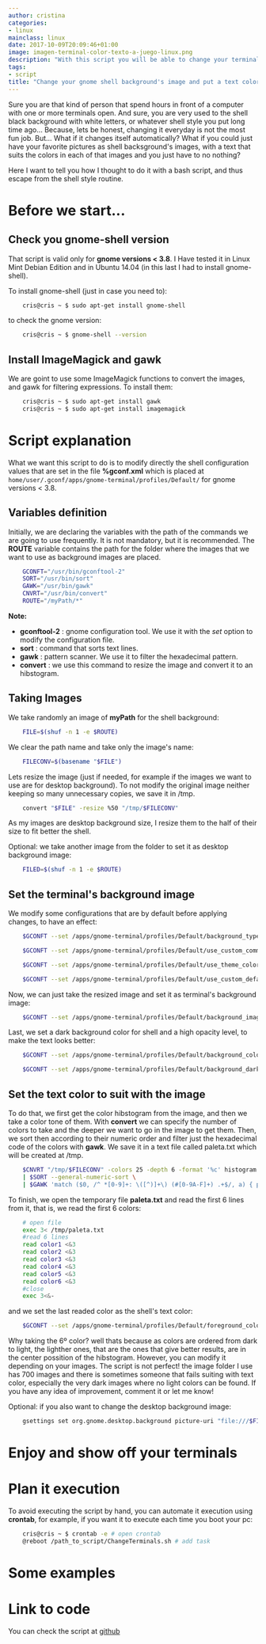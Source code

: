 ```yaml
---
author: cristina
categories:
- linux
mainclass: linux
date: 2017-10-09T20:09:46+01:00
image: imagen-terminal-color-texto-a-juego-linux.png
description: "With this script you will be able to change your terminal's background and text color, to one that suits the background"
tags:
- script
title: "Change your gnome shell background's image and put a text color that suits, automatically"
---
```


Sure you are that kind of person that spend hours in front of a computer with one or more terminals open. And sure, you are very used to the shell black background with white letters, or whatever shell style you put long time ago... Because, lets be honest, changing it everyday is not the most fun job. But... What if it changes itself automatically? What if you could just have your favorite pictures as shell backsground's images, with a text that suits the colors in each of that images and you just have to no nothing?

<!--more--><!--ad-->

Here I want to tell you how I thought to do it with a bash script, and thus escape from the shell style routine.

# Before we start...

## Check you gnome-shell version

That script is valid only for **gnome versions < 3.8**. I Have tested it in Linux Mint Debian Edition and in Ubuntu 14.04 (in this last I had to install gnome-shell).

To install gnome-shell (just in case you need to):

```bash
    cris@cris ~ $ sudo apt-get install gnome-shell
```

to check the gnome version:

```bash
    cris@cris ~ $ gnome-shell --version
```

## Install ImageMagick and gawk

We are goint to use some ImageMagick functions to convert the images, and gawk for filtering expressions. To install them:

```bash
    cris@cris ~ $ sudo apt-get install gawk
    cris@cris ~ $ sudo apt-get install imagemagick
```

# Script explanation


What we want this script to do is to modify directly the shell configuration values that are set in the file **%gconf.xml** which is placed at `home/user/.gconf/apps/gnome-terminal/profiles/Default/` for gnome versions < 3.8.

## Variables definition

Initially, we are declaring the variables with the path of the commands we are going to use frequently. It is not mandatory, but it is recommended. The **ROUTE** variable contains the path for the folder where the images that we want to use as background images are placed.

```bash
    GCONFT="/usr/bin/gconftool-2"
    SORT="/usr/bin/sort"
    GAWK="/usr/bin/gawk"
    CNVRT="/usr/bin/convert"
    ROUTE="/myPath/*"
```

**Note:**

- **gconftool-2** : gnome configuration tool. We use it with the *set* option to modify the configuration file.
- **sort** : command that sorts text lines.
- **gawk** : pattern scanner. We use it to filter the hexadecimal pattern.
- **convert** : we use this command to resize the image and convert it to an hibstogram.

## Taking Images

We take randomly an image of **myPath** for the shell background:


```bash
    FILE=$(shuf -n 1 -e $ROUTE)
```

We clear the path name and take only the image's name:

```bash
    FILECONV=$(basename "$FILE")
```

Lets resize the image (just if needed, for example if the images we want to use are for desktop background). To not modify the original image neither keeping so many unnecessary copies, we save it in /tmp.

```bash
    convert "$FILE" -resize %50 "/tmp/$FILECONV"
```

As my images are desktop background size, I resize them to the half of their size to fit better the shell.

Optional: we take another image from the folder to set it as desktop background image:

```bash
    FILED=$(shuf -n 1 -e $ROUTE)
```

## Set the terminal's background image

We modify some configurations that are by default before applying changes, to have an effect:

```bash
    $GCONFT --set /apps/gnome-terminal/profiles/Default/background_type --type string "image" #solido por defecto

    $GCONFT --set /apps/gnome-terminal/profiles/Default/use_custom_command --type bool "false"

    $GCONFT --set /apps/gnome-terminal/profiles/Default/use_theme_colors --type bool "false"

    $GCONFT --set /apps/gnome-terminal/profiles/Default/use_custom_default_size --type bool "true"
```

Now, we can just take the resized image and set it as terminal's background image:

```bash
    $GCONFT --set /apps/gnome-terminal/profiles/Default/background_image --type string "/tmp/$FILECONV"
```
Last, we set a dark background color for shell and a high opacity level, to make the text looks better:

```bash
    $GCONFT --set /apps/gnome-terminal/profiles/Default/background_color --type string "#181824243131"

    $GCONFT --set /apps/gnome-terminal/profiles/Default/background_darkness --type float "0.78"
```

## Set the text color to suit with the image

To do that, we first get the color hibstogram from the image, and then we take a color tone of them. With **convert** we can specify the number of colors to take and the deeper we want to go in the image to get them. Then, we sort then according to their numeric order and filter just the hexadecimal code of the colors with **gawk**. We save it in a text file called paleta.txt which will be created at /tmp.

```bash
    $CNVRT "/tmp/$FILECONV" -colors 25 -depth 6 -format '%c' histogram:info:- \
    | $SORT --general-numeric-sort \
    | $GAWK 'match ($0, /^ *[0-9]+: \([^)]+\) (#[0-9A-F]+) .+$/, a) { print a[1] }' > "/tmp/paleta.txt"
```

To finish, we open the temporary file **paleta.txt** and read the first 6 lines from it, that is, we read the first 6 colors:

```bash
    # open file
    exec 3< /tmp/paleta.txt
    #read 6 lines
    read color1 <&3
    read color2 <&3
    read color3 <&3
    read color4 <&3
    read color5 <&3
    read color6 <&3
    #close
    exec 3<&-
```

and we set the last readed color as the shell's text color:

```bash
    $GCONFT --set /apps/gnome-terminal/profiles/Default/foreground_color --type string "$color6"
```

Why taking the 6º color? well thats because as colors are ordered from dark to light, the lighther ones, that are the ones that give better results, are in the center possition of the hibstogram. However, you can modify it depending on your images. The script is not perfect! the image folder I use has 700 images and there is sometimes someone that fails suiting with text color, especially the very dark images where no light colors can be found. If you have any idea of improvement, comment it or let me know!

Optional: if you also want to change the desktop background image:

```bash
    gsettings set org.gnome.desktop.background picture-uri "file:///$FILED"
```

# Enjoy and show off your terminals

# Plan it execution

To avoid executing the script by hand, you can automate it execution using **crontab**, for example, if you want it to execute each time you boot your pc:

```bash
    cris@cris ~ $ crontab -e # open crontab
    @reboot /path_to_script/ChangeTerminals.sh # add task
```

# Some examples

<figure>
    <amp-img sizes="(min-width: 656px) 656px, 100vw" on="tap:lightbox1" role="button" tabindex="0" layout="responsive" src="/img/imagen-terminal-color-texto-a-juego-linux2.png" alt="imagen-terminal-color-texto-a-juego-linux2" title="Ejemplo 1" width="656px" height="386px" />
</figure>
<figure>
    <amp-img sizes="(min-width: 650px) 650px, 100vw" on="tap:lightbox1" role="button" tabindex="0" layout="responsive" src="/img/imagen-terminal-color-texto-a-juego-linux3.png" alt="imagen-terminal-color-texto-a-juego-linux2" title="Ejemplo 1" width="650px" height="386px" />
</figure>
<figure>
    <amp-img sizes="(min-width: 656px) 656px, 100vw" on="tap:lightbox1" role="button" tabindex="0" layout="responsive" src="/img/imagen-terminal-color-texto-a-juego-linux4.png" alt="imagen-terminal-color-texto-a-juego-linux2" title="Ejemplo 1" width="656px" height="385px" />
</figure>
<figure>
    <amp-img sizes="(min-width: 1003px) 1003px, 100vw" on="tap:lightbox1" role="button" tabindex="0" layout="responsive" src="/img/imagen-terminal-color-texto-a-juego-linux5.png" alt="imagen-terminal-color-texto-a-juego-linux2" title="Ejemplo 1" width="1003px" height="581px" />
</figure>

# Link to code

You can check the script at [github](https://github.com/CristinaHG/My-TerminalsBacgroundSetter "My Terminals Background Setter Repository ")
